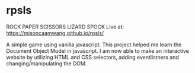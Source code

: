 # rpsls

ROCK PAPER SCISSORS LIZARD SPOCK
Live at: https://misoncaamwang.github.io/rpsls/

A simple game using vanilla javascript. 
This project helped me learn the Document Object Model in javascript. I am now able to make an interactive website by utilizing HTML and CSS selectors, adding eventlistners and changing/manipulating the DOM.  
